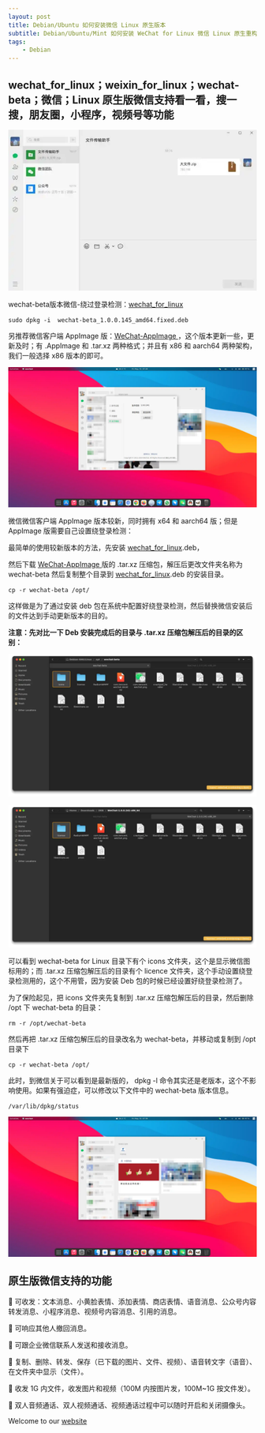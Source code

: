 ```yaml
---
layout: post
title: Debian/Ubuntu 如何安装微信 Linux 原生版本
subtitle: Debian/Ubuntu/Mint 如何安装 WeChat for Linux 微信 Linux 原生重构版本；(非Electron，非 wine 版)
tags:
    - Debian
---
```


## wechat_for_linux；weixin_for_linux；wechat-beta；微信；Linux 原生版微信支持看一看，搜一搜，朋友圈，小程序，视频号等功能

![linux原生微信](https://raw.githubusercontent.com/huijingfei/huijingfei.github.io/master/images/Linux%20WeChat.webp)

wechat-beta版本微信-绕过登录检测：[wechat_for_linux](https://github.com/lovechoudoufu/wechat_for_linux)

```
sudo dpkg -i  wechat-beta_1.0.0.145_amd64.fixed.deb 
```

另推荐微信客户端 AppImage 版：[WeChat-AppImage ](https://github.com/zydou/WeChat-AppImage)，这个版本更新一些，更新及时；有 .AppImage 和 .tar.xz 两种格式；并且有 x86 和 aarch64 两种架构，我们一般选择 x86 版本的即可。

![微信客户端 AppImage 版](https://raw.githubusercontent.com/huijingfei/huijingfei.github.io/master/images/linux%20wechat%20version.webp)

微信微信客户端 AppImage 版本较新，同时拥有 x64 和 aarch64 版；但是AppImage 版需要自己设置绕登录检测：

最简单的使用较新版本的方法，先安装 [wechat_for_linux](https://github.com/lovechoudoufu/wechat_for_linux).deb，

然后下载 [WeChat-AppImage ](https://github.com/zydou/WeChat-AppImage) 版的 .tar.xz 压缩包，解压后更改文件夹名称为 wechat-beta 然后复制整个目录到 [wechat_for_linux](https://github.com/lovechoudoufu/wechat_for_linux).deb 的安装目录。
```
cp -r wechat-beta /opt/
```
这样做是为了通过安装 deb 包在系统中配置好绕登录检测，然后替换微信安装后的文件达到手动更新版本的目的。

**注意：先对比一下 Deb 安装完成后的目录与 .tar.xz 压缩包解压后的目录的区别：**

![wechat-beta Linux](https://raw.githubusercontent.com/huijingfei/huijingfei.github.io/master/images/wechat-beta%20Linux.webp)

![Linux WeChat Appimage](https://raw.githubusercontent.com/huijingfei/huijingfei.github.io/master/images/Linux%20WeChat%20Appimage.webp)

可以看到 wechat-beta for Linux 目录下有个 icons 文件夹，这个是显示微信图标用的；而 .tar.xz 压缩包解压后的目录有个 licence 文件夹，这个手动设置绕登录检测用的，这个不用管，因为安装 Deb 包的时候已经设置好绕登录检测了。

为了保险起见，把 icons 文件夹先复制到 .tar.xz 压缩包解压后的目录，然后删除 /opt 下 wechat-beta 的目录：
```
rm -r /opt/wechat-beta
```
然后再把 .tar.xz 压缩包解压后的目录改名为 wechat-beta，并移动或复制到 /opt 目录下
```
cp -r wechat-beta /opt/
```
此时，到微信关于可以看到是最新版的， dpkg -l 命令其实还是老版本，这个不影响使用。如果有强迫症，可以修改以下文件中的 wechat-beta 版本信息。
```
/var/lib/dpkg/status
```
![linux 微信](https://raw.githubusercontent.com/huijingfei/huijingfei.github.io/master/images/wechat%20linux.webp)

## 原生版微信支持的功能

🐧 可收发：文本消息、小黄脸表情、添加表情、商店表情、语音消息、公众号内容转发消息、小程序消息、视频号内容消息、引用的消息。

🐧 可响应其他人撤回消息。

🐧 可跟企业微信联系人发送和接收消息。

🐧 复制、删除、转发、保存（已下载的图片、文件、视频）、语音转文字（语音）、在文件夹中显示（文件）。

🐧 收发 1G 内文件，收发图片和视频（100M 内按图片发，100M~1G 按文件发）。

🐧 双人音频通话、双人视频通话、视频通话过程中可以随时开启和关闭摄像头。

Welcome to our [website](https://blog.tigress.cc/)
